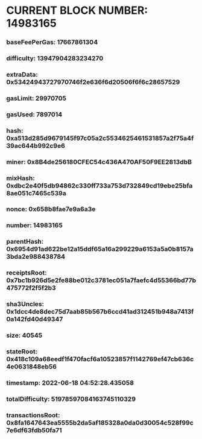 # CURRENT BLOCK NUMBER: 14983165

### baseFeePerGas: 17667861304
### difficulty: 13947904283234270
### extraData: 0x53424943727970746f2e636f6d20506f6f6c28657529
### gasLimit: 29970705
### gasUsed: 7897014
### hash: 0xa513d285d9679145f97c05a2c5534625461531857a2f75a4f39ac644b992c9e6
### miner: 0x8B4de256180CFEC54c436A470AF50F9EE2813dbB
### mixHash: 0xdbc2e40f5db94862c330ff733a753d732849cd19ebe25bfa8ae051c7465c539a
### nonce: 0x658b8fae7e9a6a3e
### number: 14983165
### parentHash: 0x6954d91ad622be12a15ddf65a16a299229a6153a5a0b8157a3bda2e988438784
### receiptsRoot: 0x7bc1b926d5e2fe88be012c3781ec051a7faefc4d55366bd77b475772f2f5f2b3
### sha3Uncles: 0x1dcc4de8dec75d7aab85b567b6ccd41ad312451b948a7413f0a142fd40d49347
### size: 40545
### stateRoot: 0x418c109a68eedf1f470facf6a10523857f1142769ef47cb636c4e0631848eb56
### timestamp: 2022-06-18 04:52:28.435058
### totalDifficulty: 51978597084163745110329
### transactionsRoot: 0x8fa1647643ea5555b2da5af185328a0da0d30054c528f99c7e6df63fdb50fa71
